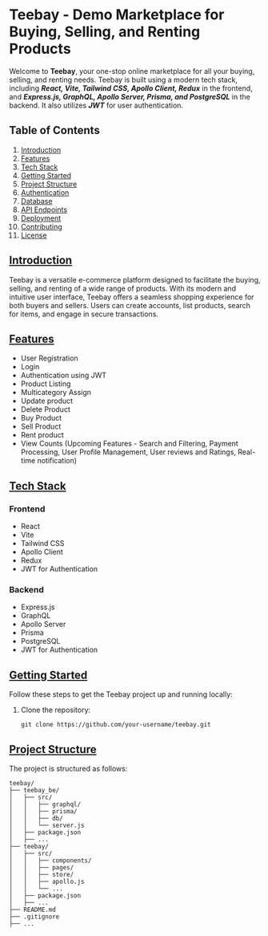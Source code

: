 # Teebay - Demo Marketplace for Buying, Selling, and Renting Products

Welcome to **Teebay**, your one-stop online marketplace for all your buying, selling, and renting needs. Teebay is built using a modern tech stack, including ***React, Vite, Tailwind CSS, Apollo Client, Redux*** in the frontend, and ***Express.js, GraphQL, Apollo Server, Prisma, and PostgreSQL*** in the backend. It also utilizes ***JWT*** for user authentication.

## Table of Contents

1.  [Introduction](#introduction)
2.  [Features](#features)
3.  [Tech Stack](#tech-stack)
4.  [Getting Started](#getting-started)
5.  [Project Structure](#project-structure)
6.  [Authentication](#authentication)
7.  [Database](#database)
8.  [API Endpoints](#api-endpoints)
9.  [Deployment](#deployment)
10.  [Contributing](#contributing)
11.  [License](#license)


## [Introduction](#introduction)

Teebay is a versatile e-commerce platform designed to facilitate the buying, selling, and renting of a wide range of products. With its modern and intuitive user interface, Teebay offers a seamless shopping experience for both buyers and sellers. Users can create accounts, list products, search for items, and engage in secure transactions.

## [Features](#features)

-   User Registration
-	Login
-	Authentication using JWT
-	Product Listing 
-	Multicategory Assign
-	Update product 
-	Delete Product
-	Buy Product
-	Sell Product
-	Rent product 
-	View Counts
(Upcoming Features - Search and Filtering, Payment Processing, User Profile Management, User reviews and Ratings, Real-time notification)

## [Tech Stack](#tech-stack)

### Frontend

-   React
-   Vite
-   Tailwind CSS
-   Apollo Client
-   Redux
-   JWT for Authentication

### Backend

-   Express.js
-   GraphQL
-   Apollo Server
-   Prisma
-   PostgreSQL
-   JWT for Authentication

## [Getting Started](#getting-started)

Follow these steps to get the Teebay project up and running locally:

1.  Clone the repository:

    `git clone https://github.com/your-username/teebay.git`


## [Project Structure](project-structure)

The project is structured as follows:
```
teebay/
├── teebay_be/
│   ├── src/
│   │   ├── graphql/
│   │   ├── prisma/
│   │   ├── db/
│   │   └── server.js
│   ├── package.json
│   ├── ...
├── teebay/
│   ├── src/
│   │   ├── components/
│   │   ├── pages/
│   │   ├── store/
│   │   ├── apollo.js
│   │   └── ...
│   ├── package.json
│   ├── ...
├── README.md
├── .gitignore
├── ...
```
